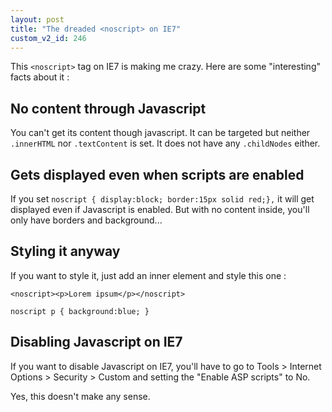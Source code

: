 ```yaml
---
layout: post
title: "The dreaded <noscript> on IE7"
custom_v2_id: 246
---
```


This `<noscript>` tag on IE7 is making me crazy. Here are some "interesting"
facts about it :

## No content through Javascript

You can't get its content though javascript. It can be targeted but neither
`.innerHTML` nor `.textContent` is set. It does not have any `.childNodes`
either.

## Gets displayed even when scripts are enabled

If you set `noscript { display:block; border:15px solid red;},` it will get
displayed even if Javascript is enabled. But with no content inside, you'll
only have borders and background...

## Styling it anyway

If you want to style it, just add an inner element and style this one :

    
    <noscript><p>Lorem ipsum</p></noscript>
    
    noscript p { background:blue; }

## Disabling Javascript on IE7

If you want to disable Javascript on IE7, you'll have to go to Tools >
Internet Options > Security > Custom and setting the "Enable ASP scripts" to
No.

Yes, this doesn't make any sense.

  

